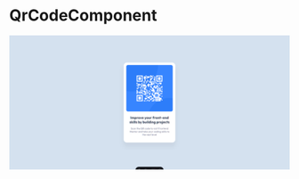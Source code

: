# QrCodeComponent

![QrCodeComponent](https://github.com/Edanriell/QrCodeComponent/blob/develop/image.png?raw=true)